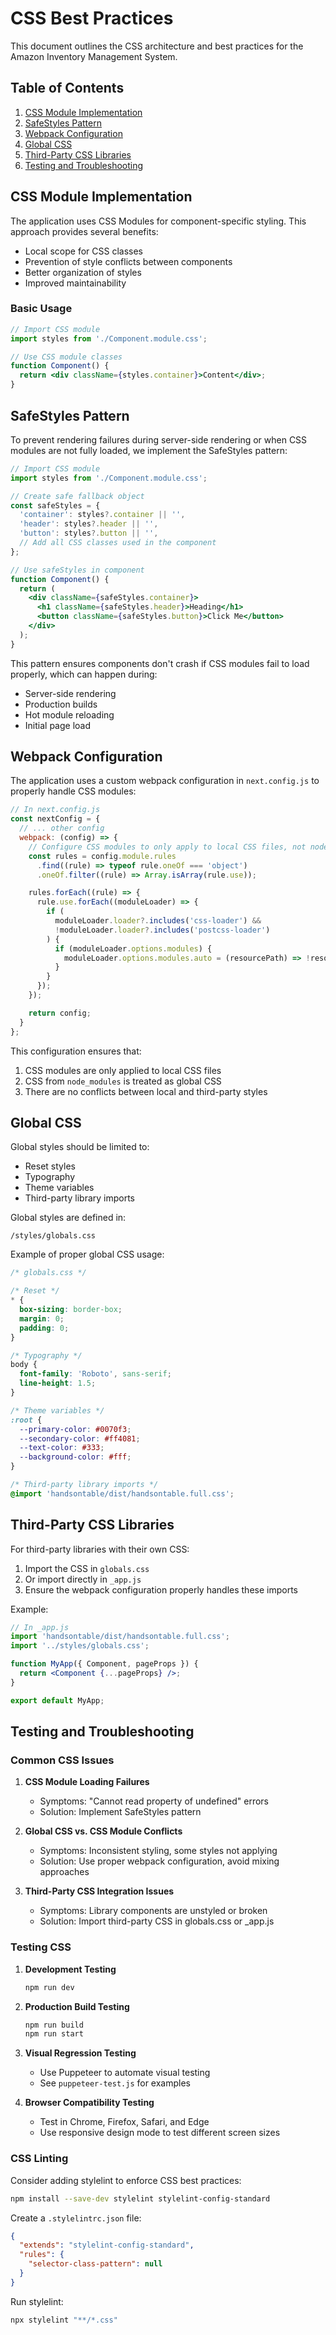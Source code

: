 # CSS Best Practices

This document outlines the CSS architecture and best practices for the Amazon Inventory Management System.

## Table of Contents

1. [CSS Module Implementation](#css-module-implementation)
2. [SafeStyles Pattern](#safestyles-pattern)
3. [Webpack Configuration](#webpack-configuration)
4. [Global CSS](#global-css)
5. [Third-Party CSS Libraries](#third-party-css-libraries)
6. [Testing and Troubleshooting](#testing-and-troubleshooting)

## CSS Module Implementation

The application uses CSS Modules for component-specific styling. This approach provides several benefits:

- Local scope for CSS classes
- Prevention of style conflicts between components
- Better organization of styles
- Improved maintainability

### Basic Usage

```jsx
// Import CSS module
import styles from './Component.module.css';

// Use CSS module classes
function Component() {
  return <div className={styles.container}>Content</div>;
}
```

## SafeStyles Pattern

To prevent rendering failures during server-side rendering or when CSS modules are not fully loaded, we implement the SafeStyles pattern:

```jsx
// Import CSS module
import styles from './Component.module.css';

// Create safe fallback object
const safeStyles = {
  'container': styles?.container || '',
  'header': styles?.header || '',
  'button': styles?.button || '',
  // Add all CSS classes used in the component
};

// Use safeStyles in component
function Component() {
  return (
    <div className={safeStyles.container}>
      <h1 className={safeStyles.header}>Heading</h1>
      <button className={safeStyles.button}>Click Me</button>
    </div>
  );
}
```

This pattern ensures components don't crash if CSS modules fail to load properly, which can happen during:
- Server-side rendering
- Production builds
- Hot module reloading
- Initial page load

## Webpack Configuration

The application uses a custom webpack configuration in `next.config.js` to properly handle CSS modules:

```javascript
// In next.config.js
const nextConfig = {
  // ... other config
  webpack: (config) => {
    // Configure CSS modules to only apply to local CSS files, not node_modules
    const rules = config.module.rules
      .find((rule) => typeof rule.oneOf === 'object')
      .oneOf.filter((rule) => Array.isArray(rule.use));

    rules.forEach((rule) => {
      rule.use.forEach((moduleLoader) => {
        if (
          moduleLoader.loader?.includes('css-loader') &&
          !moduleLoader.loader?.includes('postcss-loader')
        ) {
          if (moduleLoader.options.modules) {
            moduleLoader.options.modules.auto = (resourcePath) => !resourcePath.includes('node_modules');
          }
        }
      });
    });

    return config;
  }
};
```

This configuration ensures that:
1. CSS modules are only applied to local CSS files
2. CSS from `node_modules` is treated as global CSS
3. There are no conflicts between local and third-party styles

## Global CSS

Global styles should be limited to:

- Reset styles
- Typography
- Theme variables
- Third-party library imports

Global styles are defined in:
```
/styles/globals.css
```

Example of proper global CSS usage:

```css
/* globals.css */

/* Reset */
* {
  box-sizing: border-box;
  margin: 0;
  padding: 0;
}

/* Typography */
body {
  font-family: 'Roboto', sans-serif;
  line-height: 1.5;
}

/* Theme variables */
:root {
  --primary-color: #0070f3;
  --secondary-color: #ff4081;
  --text-color: #333;
  --background-color: #fff;
}

/* Third-party library imports */
@import 'handsontable/dist/handsontable.full.css';
```

## Third-Party CSS Libraries

For third-party libraries with their own CSS:

1. Import the CSS in `globals.css`
2. Or import directly in `_app.js`
3. Ensure the webpack configuration properly handles these imports

Example:
```jsx
// In _app.js
import 'handsontable/dist/handsontable.full.css';
import '../styles/globals.css';

function MyApp({ Component, pageProps }) {
  return <Component {...pageProps} />;
}

export default MyApp;
```

## Testing and Troubleshooting

### Common CSS Issues

1. **CSS Module Loading Failures**
   - Symptoms: "Cannot read property of undefined" errors
   - Solution: Implement SafeStyles pattern

2. **Global CSS vs. CSS Module Conflicts**
   - Symptoms: Inconsistent styling, some styles not applying
   - Solution: Use proper webpack configuration, avoid mixing approaches

3. **Third-Party CSS Integration Issues**
   - Symptoms: Library components are unstyled or broken
   - Solution: Import third-party CSS in globals.css or _app.js

### Testing CSS

1. **Development Testing**
   ```bash
   npm run dev
   ```

2. **Production Build Testing**
   ```bash
   npm run build
   npm run start
   ```

3. **Visual Regression Testing**
   - Use Puppeteer to automate visual testing
   - See `puppeteer-test.js` for examples

4. **Browser Compatibility Testing**
   - Test in Chrome, Firefox, Safari, and Edge
   - Use responsive design mode to test different screen sizes

### CSS Linting

Consider adding stylelint to enforce CSS best practices:

```bash
npm install --save-dev stylelint stylelint-config-standard
```

Create a `.stylelintrc.json` file:
```json
{
  "extends": "stylelint-config-standard",
  "rules": {
    "selector-class-pattern": null
  }
}
```

Run stylelint:
```bash
npx stylelint "**/*.css"
```